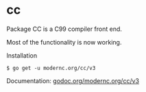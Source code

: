 # cc

Package CC is a C99 compiler front end.

Most of the functionality is now working.

Installation

    $ go get -u modernc.org/cc/v3

Documentation: [godoc.org/modernc.org/cc/v3](http://godoc.org/modernc.org/cc/v3)
